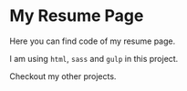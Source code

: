 # My Resume Page

Here you can find code of my resume page.

I am using `html`, `sass` and `gulp` in this project.

Checkout my other projects.